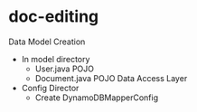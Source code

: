 # doc-editing
Data Model Creation
  - In model directory
      - User.java POJO
      - Document.java POJO
Data Access Layer
  - Config Director
      - Create DynamoDBMapperConfig 
